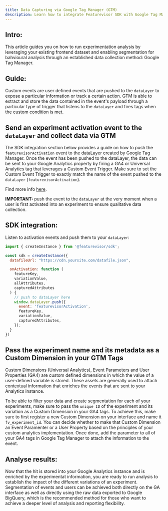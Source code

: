 ```yaml
---
title: Data Capturing via Google Tag Manager (GTM)
description: Learn how to integrate Featurevisor SDK with Google Tag Manager {% .lead %}
---
```

## Intro:

This article guides you on how to run experimentation analysis by leveraging your existing frontend dataset and enabling segmentation for bahvioural analysis through an established data collection method: Google Tag Manager. 

## Guide:

Custom events are user defined events that are pushed to the `dataLayer` to expose a particular information or track a certain action. GTM is able to extract and store the data contained in the event's payload through a particular type of trigger that listens to the `dataLayer` and fires tags when the custom condition is met.

## Send an experiment activation event to the `dataLayer` and collect data via GTM

The SDK integration section below provides a guide on how to push the `featurevisorActivation` event to the dataLayer created by Google Tag Manager. Once the event has been pushed to the dataLayer, the data can be sent to your Google Analytics property by firing a GA4 or Universal Analytics tag that leverages a Custom Event Trigger. Make sure to set the Custom Event Trigger to exactly match the name of the event pushed to the `dataLayer` (`featurevisorActivation`).

Find more info [here](https://support.google.com/tagmanager/answer/7679219?hl=en).

**IMPORTANT:** push the event to the `dataLayer` at the very moment when a user is first activated into an experiment to ensure qualitative data collection.

## SDK integration:

Listen to activation events and push them to your `dataLayer`:

```js
import { createInstance } from '@featurevisor/sdk';

const sdk = createInstance({
  datafileUrl: "https://cdn.yoursite.com/datafile.json",

  onActivation: function (
    featureKey,
    variationValue,
    allAttributes,
    capturedAttributes
  ) {
    // push to dataLayer here
    window.dataLayer.push({
      event: 'featurevisorActivation',
      featureKey,
      variationValue,
      capturedAttributes,
    });
  }
})
```

## Pass the experiment name and its metadata as a Custom Dimension in your GTM Tags

Custom Dimensions (Universal Analytics), Event Parameters and User Properties (GA4) are custom defined dimensions in which the value of a user-defined variable is stored. These assets are generally used to attach contextual information that enriches the events that are sent to your Analytics instance.

To be able to filter your data and create segmentation for each of your experiments, make sure to pass the `unique ID` of the experiment and its variation as a Custom Dimension in your GA4 tags. To achieve this, make sure to first register a new Custom Dimension on your interface and name it `fv_experiment_id`. You can decide whether to make that Custom Dimension an Event Paramenter or a User Property based on the principles of your custom analytics implementation. Once done, add the parameter to all of your GA4 tags in Google Tag Manager to attach the information to the event.

## Analyse results:

Now that the hit is stored into your Google Analytics instance and is enriched by the experimentat information, you are ready to run analysis to establish the impact of the different variations of an experiment. Segmentation of events and users can be achieved both directly on the GA interface as well as directly using the raw data exported to Google BigQuery, which is the recommended method for those who want to achieve a deeper level of analysis and reporting flexibility.
